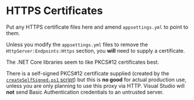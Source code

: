 # HTTPS Certificates

Put any HTTPS certificate files here and amend `appsettings.yml` to point to them.

Unless you modify the `appsettings.yml` files to remove the `HttpServer:Endpoints:Https` section, you **will**
need to supply a certificate.

The .NET Core libraries seem to like PKCS#12 certificates best.

There is a self-signed PKCS#12 certificate supplied (created by the [`createSelfSigned.ps1` script](./createSelfSigned.ps1)) but
this is **no good** for actual production use, unless you are only planning to use this proxy via HTTP. Visual Studio
will **not** send Basic Authentication credentials to an untrusted server.
